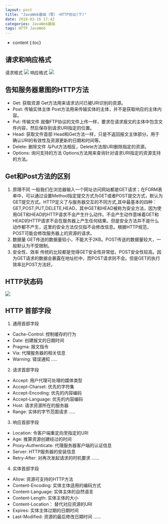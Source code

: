 ```yaml
---
layout: post
title: "JavaWeb基础（零）-HTTP协议(下)"
date: 2018-02-16 17:42
categories: JavaWeb基础
tags: HTTP JavaWeb
---
```

* content
{:toc}





## 请求和响应格式

请求格式
![](http://wx2.sinaimg.cn/mw690/0072Njp2ly1foinjt7re5j30jw0ahmy7.jpg)
响应格式
![](http://wx2.sinaimg.cn/mw690/0072Njp2ly1foinjxuqi9j30j60ag0tl.jpg)


## 告知服务器意图的HTTP方法

* Get: 获取资源
Get方法用来请求访问已被URI识别的资源。
* Post: 传输实体主体
Post方法用来传输实体的主体，并不是获取响应的主体内容。
* Put: 传输文件
就像FTP协议的文件上传一样，要求在请求报文的主体中包含文件内容，然后保存到请求URI指定的位置。
* Head: 获取文件首部
Head和Get方法一样，只是不返回报文主体部分。用于确认URI的有效性及资源更新的日期和时间等。
* Delete: 删除文件
与Put方法相反，Delete方法按URI删除指定的资源。
* Options: 询问支持的方法
Options方法用来查询针对请求URI指定的资源支持的方法。

## Get和Post方法的区别

1. 原理不同 
一般我们在浏览器输入一个网址访问网站都是GET请求；在FORM表单中，可以通过设置Method指定提交方式为GET或者POST提交方式，默认为GET提交方式。HTTP定义了与服务器交互的不同方式,其中最基本的四种：GET,POST,PUT,DELETE,HEAD，其中GET和HEAD被称为安全方法，因为使用GET和HEAD的HTTP请求不会产生什么动作。不会产生动作意味着GET和HEAD的HTTP请求不会在服务器上产生任何结果。但是安全方法并不是什么动作都不产生，这里的安全方法仅仅指不会修改信息。根据HTTP规范，POST可能会修改服务器上的资源的请求。 
2. 数据量 
GET传送的数据量较小，不能大于2KB。POST传送的数据量较大，一般默认为不受限制。 
3. 安全性、效率 
传统的比较都是觉得GET安全性非常低，POST安全性较高。因为GET请求的数据会暴露在地址栏中，而POST请求则不会。但是GET的执行效率比POST方法好。

## HTTP状态码
![](http://wx3.sinaimg.cn/mw690/0072Njp2ly1foingdufegj30ha0570sn.jpg)

## HTTP 首部字段

1. 通用首部字段
* Cache-Control: 控制缓存的行为
* Date: 创建报文的日期时间
* Pragma: 报文指令
* Via: 代理服务器的相关信息
* Warning: 错误通知
.....
2. 请求首部字段
* Accept: 用户代理可处理的媒体类型
* Accept-Charset: 优先的字符集
* Accept-Encoding: 优先的内容编码
* Accept-Language: 优先的内容编码
* Host: 请求资源所在的服务器
* Range: 实体的字节范围请求
.....
3. 响应首部字段
* Location: 令客户端重定向至指定的URI
* Age: 推算资源创建经过的时间
* Proxy-Authenticate: 代理服务器客户端的认证信息
* Server: HTTP服务器的安装信息
* Retry-After: 对再次发起请求的时机要求
......
4. 实体首部字段
* Allow: 资源可支持的HTTP方法
* Content-Encoding: 实体主体适用的编码方式
* Content-Language: 实体主体的自然语言
* Content-Length: 实体主体的大小
* Content-Location： 替代对应资源的URI
* Expires: 实体主体过期的日期时间
* Last-Modified: 资源的最后修改日期时间
......
